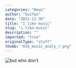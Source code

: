 ```yaml
---
categories: "News"
author: "GuiTwo"
date: "2011-12-30"
title: "I like music"
slug: "i-like-music"
description: ""
imported: "true"
originalType: "stuff"
thumb: "014_music_analy_r.png"
---
```



![but who don't](014_music_analy_r.png) 

